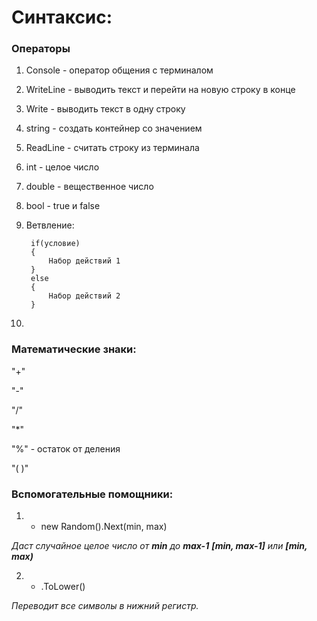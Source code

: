 # Синтаксис:
### Операторы
1. Console - оператор общения с терминалом
2. WriteLine - выводить текст и перейти на новую строку в конце
3. Write - выводить текст в одну строку
4. string - создать контейнер со значением
5. ReadLine - считать строку из терминала
6. int - целое число
7. double - вещественное число
8. bool - true и false
9. Ветвление:

        if(условие)
        {
            Набор действий 1
        }
        else
        {
            Набор действий 2
        }
10. 
### Математические знаки:
"+"

"-"

"/"

"*"

"%" - остаток от деления

"( )"

### Вспомогательные помощники:
1. * new Random().Next(min, max)

*Даст случайное целое число от **min** до **max-1** **[min, max-1]** или **[min, max)***

2. * .ToLower()

*Переводит все символы в нижний регистр.*